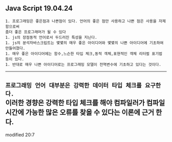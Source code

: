 
## Java Script 19.04.24

```
1. 프로그래밍은 좋은점과 나쁜점이 있다. 언어의 좋은 점만 사용하고 나쁜 점은 사용을 자제함으로써   
좀더 좋은 프로그래머가 될 수 있다  
1. js의 장점동적 언어로서 두드러진 특성을 지닌다.    
1. js의 분석자바스크립트는 몇몇의 매우 좋은 아이디어와 몇몇의 나쁜 아이디어에 기초하여 만들어졌다.  
1. 매우 좋은 아이디어에는 함수,느슨한 타입 체크,동적 객체,표현적인 객체 리터럴 표기법 등이 있다.  
1. 반대로 매우 나쁜 아이디어로는 프로그래밍 모델이 전역변수에 기초하고 있다는 것이다.
```
--------
`프로그래밍 언어 대부분은 강력한 데이터 타입 체크를 요구한다.  `  
이러한 경향은 강력한 타입 체크를 해야 컴파일러가 컴파일 시간에 가능한 많은 오류를 찾을 수 있다는 이론에 근거 한다.
--------

modified 20:7
